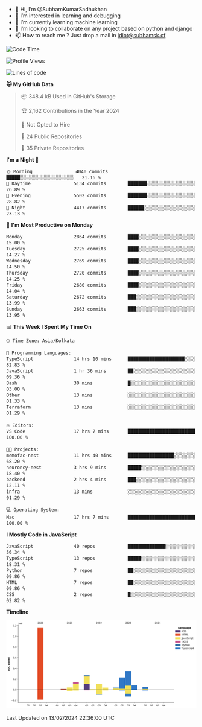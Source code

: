 - 👋 Hi, I’m @SubhamKumarSadhukhan
- 👀 I’m interested in learning and debugging
- 🌱 I’m currently learning machine learning
- 💞️ I’m looking to collaborate on any project based on python and django
- 📫 How to reach me ?
      Just drop a mail in idiot@subhamsk.cf

<!---
SubhamKumarSadhukhan/SubhamKumarSadhukhan is a ✨ special ✨ repository because its `README.md` (this file) appears on your GitHub profile.
You can click the Preview link to take a look at your changes.
--->


<!--START_SECTION:waka-->
![Code Time](http://img.shields.io/badge/Code%20Time-1%2C943%20hrs%2010%20mins-blue)

![Profile Views](http://img.shields.io/badge/Profile%20Views-0-blue)

![Lines of code](https://img.shields.io/badge/From%20Hello%20World%20I%27ve%20Written-2.5%20million%20lines%20of%20code-blue)

**🐱 My GitHub Data** 

> 📦 348.4 kB Used in GitHub's Storage 
 > 
> 🏆 2,162 Contributions in the Year 2024
 > 
> 🚫 Not Opted to Hire
 > 
> 📜 24 Public Repositories 
 > 
> 🔑 35 Private Repositories 
 > 
**I'm a Night 🦉** 

```text
🌞 Morning                4040 commits        █████░░░░░░░░░░░░░░░░░░░░   21.16 % 
🌆 Daytime                5134 commits        ███████░░░░░░░░░░░░░░░░░░   26.89 % 
🌃 Evening                5502 commits        ███████░░░░░░░░░░░░░░░░░░   28.82 % 
🌙 Night                  4417 commits        ██████░░░░░░░░░░░░░░░░░░░   23.13 % 
```
📅 **I'm Most Productive on Monday** 

```text
Monday                   2864 commits        ████░░░░░░░░░░░░░░░░░░░░░   15.00 % 
Tuesday                  2725 commits        ████░░░░░░░░░░░░░░░░░░░░░   14.27 % 
Wednesday                2769 commits        ████░░░░░░░░░░░░░░░░░░░░░   14.50 % 
Thursday                 2720 commits        ████░░░░░░░░░░░░░░░░░░░░░   14.25 % 
Friday                   2680 commits        ████░░░░░░░░░░░░░░░░░░░░░   14.04 % 
Saturday                 2672 commits        ███░░░░░░░░░░░░░░░░░░░░░░   13.99 % 
Sunday                   2663 commits        ███░░░░░░░░░░░░░░░░░░░░░░   13.95 % 
```


📊 **This Week I Spent My Time On** 

```text
🕑︎ Time Zone: Asia/Kolkata

💬 Programming Languages: 
TypeScript               14 hrs 10 mins      █████████████████████░░░░   82.83 % 
JavaScript               1 hr 36 mins        ██░░░░░░░░░░░░░░░░░░░░░░░   09.36 % 
Bash                     30 mins             █░░░░░░░░░░░░░░░░░░░░░░░░   03.00 % 
Other                    13 mins             ░░░░░░░░░░░░░░░░░░░░░░░░░   01.33 % 
Terraform                13 mins             ░░░░░░░░░░░░░░░░░░░░░░░░░   01.29 % 

🔥 Editors: 
VS Code                  17 hrs 7 mins       █████████████████████████   100.00 % 

🐱‍💻 Projects: 
memofac-nest             11 hrs 40 mins      █████████████████░░░░░░░░   68.20 % 
neuroncy-nest            3 hrs 9 mins        █████░░░░░░░░░░░░░░░░░░░░   18.40 % 
backend                  2 hrs 4 mins        ███░░░░░░░░░░░░░░░░░░░░░░   12.11 % 
infra                    13 mins             ░░░░░░░░░░░░░░░░░░░░░░░░░   01.29 % 

💻 Operating System: 
Mac                      17 hrs 7 mins       █████████████████████████   100.00 % 
```

**I Mostly Code in JavaScript** 

```text
JavaScript               40 repos            ██████████████░░░░░░░░░░░   56.34 % 
TypeScript               13 repos            █████░░░░░░░░░░░░░░░░░░░░   18.31 % 
Python                   7 repos             ██░░░░░░░░░░░░░░░░░░░░░░░   09.86 % 
HTML                     7 repos             ██░░░░░░░░░░░░░░░░░░░░░░░   09.86 % 
CSS                      2 repos             █░░░░░░░░░░░░░░░░░░░░░░░░   02.82 % 
```



**Timeline**

![Lines of Code chart](https://raw.githubusercontent.com/SubhamKumarSadhukhan/SubhamKumarSadhukhan/main/assets/bar_graph.png)


 Last Updated on 13/02/2024 22:36:00 UTC
<!--END_SECTION:waka-->
